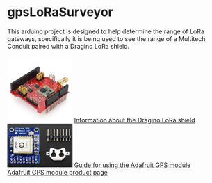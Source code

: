 # gpsLoRaSurveyor

This arduino project is designed to help determine the range of LoRa gateways,
specifically it is being used to see the range of a Multitech Conduit paired with a Dragino LoRa shield.<br><br>
<img src="draginoLoRaShield.jpg" alt="Dragino shield" height="150" width="150"> <a href="http://wiki.dragino.com/index.php?title=Lora_Shield">Information about the Dragino LoRa shield</a>
<br>
<img src="adafruitGps.jpg" alt="Adafruit GPS module" height="100" width="150"> <a href="https://learn.adafruit.com/adafruit-ultimate-gps/overview">Guide for using the Adafruit GPS module</a>
<br>
<a href="https://www.adafruit.com/product/746">Adafruit GPS module product page</a>
